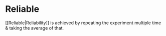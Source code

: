 # Reliable
[[Reliable|Reliability]] is achieved by repeating the experiment multiple time & taking the average of that.